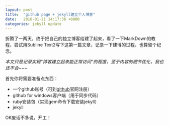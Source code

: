 ```yaml
---
layout: post
title:  "github page + jekyll建立个人博客"
date:   2016-01-21 14:17:36 +0800
categories: jekyll update
---
```


折腾了一两天，终于把自己的独立博客给建了起来，看了一下MarkDown的教程，尝试用Subline Text2写下这第一篇文章，记录一下建博的过程，也算留个纪念。

*本文只是记录实现“博客建立起来能正常访问”的程度，至于内容的细节优化，我也还不会~~~*

首先你将需要准备点东西：
* 一个github账号（可到[github](https://github.com/)官网注册）
* github for windows客户端（用于同步代码）
* ruby安装包（实现gem命令下载安装jekyll）
* jekyll

OK废话不多说，开工！
